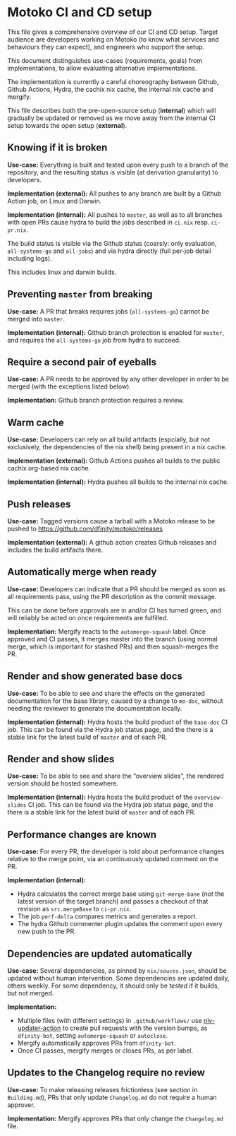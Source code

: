 Motoko CI and CD setup
======================

This file gives a comprehensive overview of our CI and CD setup. Target
audience are developers working on Motoko (to know what services and behaviours
they can expect), and engineers who support the setup.

This document distinguishes use-cases (requirements, goals) from
implementations, to allow evaluating alternative implementations.

The implementation is currently a careful choreography between Github, Github
Actions, Hydra, the cachix nix cache, the internal nix cache and mergify.

This file describes both the  pre-open-source setup (**internal**) which will
gradually be updated or removed as we move away from the internal CI setup
towards the open setup (**external**).


Knowing if it is broken
-----------------------

**Use-case:**
Everything is built and tested upon every push to a branch of the repository,
and the resulting status is visible (at derivation granularity) to developers.

**Implementation (external):**
All pushes to any branch are built by a Github Action job, on Linux and Darwin.

**Implementation (internal):**
All pushes to `master`, as well as to all branches with open PRs cause hydra to
build the jobs described in `ci.nix` resp. `ci-pr.nix`.

The build status is visible via the Github status (coarsly: only evaluation,
`all-systems-go` and `all-jobs`) and via hydra directly (full per-job detail
including logs).

This includes linux and darwin builds.

Preventing `master` from breaking
---------------------------------

**Use-case:**
A PR that breaks requires jobs (`all-systems-go`) cannot be merged into `master`.

**Implementation (internal):**
Github branch protection is enabled for `master`, and requires the
`all-systems-go` job from hydra to succeed.

Require a second pair of eyeballs
---------------------------------

**Use-case:**
A PR needs to be approved by any other developer in order to be merged (with
the exceptions listed below).

**Implementation:**
Github branch protection requires a review.

Warm cache
----------

**Use-case:**
Developers can rely on all build artifacts (espcially, but not exclusively, the
dependencies of the nix shell) being present in a nix cache.

**Implementation (external):**
Github Actions pushes all builds to the public cachix.org-based nix cache.

**Implementation (internal):**
Hydra pushes all builds to the internal nix cache.

Push releases
-------------

**Use-case:**
Tagged versions cause a tarball with a Motoko release to be pushed to
https://github.com/dfinity/motoko/releases

**Implementation (external):**
A github action creates Github releases and includes the build artifacts there.

Automatically merge when ready
------------------------------

**Use-case:**
Developers can indicate that a PR should be merged as soon as all requirements
pass, using the PR description as the commit message.

This can be done before approvals are in and/or CI has turned green, and will
reliably be acted on once requirements are fulfilled.

**Implementation:**
Mergify reacts to the `automerge-squash` label. Once approved and CI passes, it
merges master into the branch (using normal merge, which is important for
stashed PRs) and then squash-merges the PR.

Render and show generated base docs
-----------------------------------
**Use-case:**
To be able to see and share the effects on the generated documentation for the base library, caused by a change to `mo-doc`, without needing the reviewer to generate the documentation locally.

**Implementation (internal):**
Hydra hosts the build product of the `base-doc` CI job. This can be found via the Hydra job status page, and the there is a stable link for the latest build of `master` and of each PR.

Render and show slides
----------------------
**Use-case:**
To be able to see and share the “overview slides”, the rendered version should be hosted somewhere.

**Implementation (internal):**
Hydra hosts the build product of the `overview-slides` CI job. This can be found via the Hydra job status page, and the there is a stable link for the latest build of `master` and of each PR.


Performance changes are known
-----------------------------

**Use-case:**
For every PR, the developer is told about performance changes relative to the
merge point, via an continuously updated comment on the PR.

**Implementation (internal):**
 * Hydra calculates the correct merge base using `git-merge-base` (_not_ the
   latest version of the target branch) and passes a checkout of that revision
   as `src.mergeBase` to `ci-pr.nix`.
 * The job `perf-delta` compares metrics and generates a report.
 * The hydra Github commenter plugin updates the comment upon every new push to
   the PR.

Dependencies are updated automatically
--------------------------------------

**Use-case:**
Several dependencies, as pinned by `nix/souces.json`, should be updated without
human intervention. Some dependencies are updated daily, others weekly. For
some dependency, it should only be _tested_ if it builds, but not merged.

**Implementation:**
 * Multiple files (with different settings) in `.github/workflows/` use
   [niv-updater-action](https://github.com/knl/niv-updater-action) to create
   pull requests with the version bumps, as `dfinity-bot`, setting
   `automerge-squash` or `autoclose`.
 * Mergify automatically approves PRs from `dfinity-bot`.
 * Once CI passes, mergify merges or closes PRs, as per label.

Updates to the Changelog require no review
------------------------------------------

**Use-case:**
To make releasing releases frictionless (see section in `Building.md`), PRs
that only update `Changelog.md` do not require a human approver.

**Implementation:**
Mergify approves PRs that only change the `Changelog.md` file.
